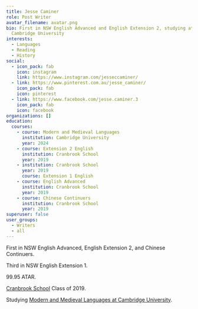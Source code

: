 ```yaml
---
title: Jesse Caminer
role: Post Writer
avatar_filename: avatar.png
bio: First in NSW English Advanced and English Extension 2, studying at
  Cambridge University
interests:
  - Languages
  - Reading
  - History
social:
  - icon_pack: fab
    icon: instagram
    link: https://www.instagram.com/jesseccaminer/
  - link: https://www.pinterest.com.au/jesse_caminer/
    icon_pack: fab
    icon: pinterest
  - link: https://www.facebook.com/jesse.caminer.3
    icon_pack: fab
    icon: facebook
organizations: []
education:
  courses:
    - course: Modern and Medieval Languages
      institution: Cambridge University
      year: 2024
    - course: Extension 2 English
      institution: Cranbrook School
      year: 2019
    - institution: Cranbrook School
      year: 2019
      course: Extension 1 English
    - course: English Advanced
      institution: Cranbrook School
      year: 2019
    - course: Chinese Continuers
      institution: Cranbrook School
      year: 2019
superuser: false
user_groups:
  - Writers
  - all
---
```

First in NSW English Advanced, English Extension 2, and Chinese Continuers.

Third in NSW English Extension 1.

99.95 ATAR.

[Cranbrook School](https://www.cranbrook.nsw.edu.au/) Class of 2019.

Studying [Modern and Medieval Languages at Cambridge University](https://www.kings.cam.ac.uk/study/undergraduate/subjects/modern-and-medieval-languages).
